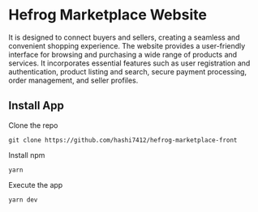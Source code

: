 # Hefrog Marketplace Website

It is designed to connect buyers and sellers, creating a seamless and convenient shopping experience. The website provides a user-friendly interface for browsing and purchasing a wide range of products and services. It incorporates essential features such as user registration and authentication, product listing and search, secure payment processing, order management, and seller profiles.

## Install App

Clone the repo
```
git clone https://github.com/hashi7412/hefrog-marketplace-front
```

Install npm
```
yarn
```

Execute the app

```
yarn dev
```

